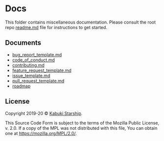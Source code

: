 # Docs

This folder contains miscellaneous documentation. Please consult the root repo [readme.md](../readme.md) file for instructions to get started.

## Documents

* [bug_report_template.md](./bug_report_template)
* [code_of_conduct.md](./code_of_conduct)
* [contributing.md](./contributing)
* [feature_request_template.md](./feature_request_template)
* [issue_template.md](./issue_template)
* [pull_request_template.md](./pull_request_template)
* [roadmap](./roadmap)

## License

Copyright 2019-20 © [Kabuki Starship](https://kabukistarship.com).

This Source Code Form is subject to the terms of the Mozilla Public License, v. 2.0. If a copy of the MPL was not distributed with this file, You can obtain one at <https://mozilla.org/MPL/2.0/>.
